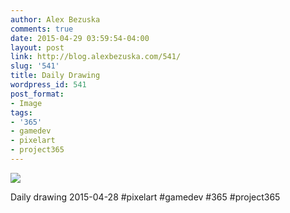 ```yaml
---
author: Alex Bezuska
comments: true
date: 2015-04-29 03:59:54-04:00
layout: post
link: http://blog.alexbezuska.com/541/
slug: '541'
title: Daily Drawing
wordpress_id: 541
post_format:
- Image
tags:
- '365'
- gamedev
- pixelart
- project365
---
```


![](/images/2015/04/tumblr_nnjv3u90ds1u11b0ro1_1280.jpg)

Daily drawing 2015-04-28 #pixelart #gamedev #365 #project365
